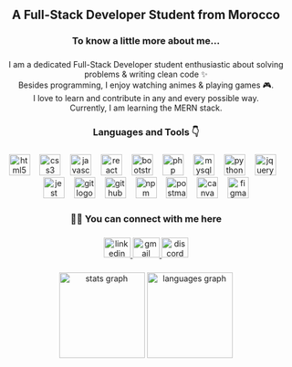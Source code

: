 <h2 align="center">A Full-Stack Developer Student from Morocco</h2>

###

<h3 align="center">To know a little more about me...</h3>

###

<p align="center">I am a dedicated Full-Stack Developer student enthusiastic about solving problems & writing clean code ✨<br>Besides programming, I enjoy watching animes & playing games 🎮.<br>I love to learn and contribute in any and every possible way. <br>Currently, I am learning the MERN stack.</p>

###

<h3 align="center">Languages and Tools 👇</h3>

###

<div align="center">
  <img src="https://skillicons.dev/icons?i=html" height="37" alt="html5 logo"  />
  <img width="9" />
  <img src="https://skillicons.dev/icons?i=css" height="37" alt="css3 logo"  />
  <img width="9" />
  <img src="https://skillicons.dev/icons?i=js" height="37" alt="javascript logo"  />
  <img width="9" />
  <img src="https://skillicons.dev/icons?i=react" height="37" alt="react logo"  />
  <img width="9" />
  <img src="https://cdn.jsdelivr.net/gh/devicons/devicon/icons/bootstrap/bootstrap-original.svg" height="37" alt="bootstrap logo"  />
  <img width="9" />
  <img src="https://skillicons.dev/icons?i=php" height="37" alt="php logo"  />
  <img width="9" />
  <img src="https://skillicons.dev/icons?i=mysql" height="37" alt="mysql logo"  />
  <img width="9" />
  <img src="https://skillicons.dev/icons?i=py" height="37" alt="python logo"  />
  <img width="9" />
  <img src="https://skillicons.dev/icons?i=jquery" height="37" alt="jquery logo"  />
  <img width="9" />
  <img src="https://skillicons.dev/icons?i=jest" height="37" alt="jest logo"  />
  <img width="9" />
  <img src="https://skillicons.dev/icons?i=git" height="37" alt="git logo"  />
  <img width="9" />
  <img src="https://skillicons.dev/icons?i=github" height="37" alt="github logo"  />
  <img width="9" />
  <img src="https://cdn.jsdelivr.net/gh/devicons/devicon/icons/npm/npm-original-wordmark.svg" height="37" alt="npm logo"  />
  <img width="9" />
  <img src="https://skillicons.dev/icons?i=postman" height="37" alt="postman logo"  />
  <img width="9" />
  <img src="https://cdn.simpleicons.org/canva/00C4CC" height="37" alt="canva logo"  />
  <img width="9" />
  <img src="https://skillicons.dev/icons?i=figma" height="37" alt="figma logo"  />
</div>

###

<h3 align="center">🤙🏻 You can connect with me here</h3>

###

<div align="center">
  <a href="https://www.linkedin.com/in/salaheddine-elgharabi/" target="_blank">
    <img src="https://raw.githubusercontent.com/maurodesouza/profile-readme-generator/master/src/assets/icons/social/linkedin/default.svg" width="47" height="35" alt="linkedin logo"  />
  </a>
  <a href="mailto:salahedding.elgharabi@gmail.com" target="_blank">
    <img src="https://raw.githubusercontent.com/maurodesouza/profile-readme-generator/master/src/assets/icons/social/gmail/default.svg" width="47" height="35" alt="gmail logo"  />
  </a>
  <a href="https://discordapp.com/users/683772121729597572" target="_blank">
    <img src="https://raw.githubusercontent.com/maurodesouza/profile-readme-generator/master/src/assets/icons/social/discord/default.svg" width="47" height="35" alt="discord logo"  />
  </a>
</div>

###

<div align="center">
  <img src="https://github-readme-stats.vercel.app/api?username=salahghr4&hide_title=false&hide_rank=false&show_icons=true&include_all_commits=true&count_private=true&disable_animations=false&theme=react&locale=en&hide_border=false" height="150" alt="stats graph"  />
  <img src="https://github-readme-stats.vercel.app/api/top-langs?username=salahghr4&locale=en&hide_title=false&layout=compact&card_width=320&langs_count=5&theme=react&hide_border=false" height="150" alt="languages graph"  />
</div>

###
